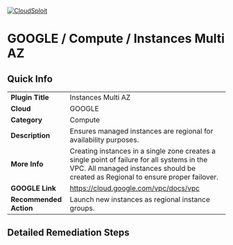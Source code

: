 [![CloudSploit](https://cloudsploit.com/img/logo-new-big-text-100.png "CloudSploit")](https://cloudsploit.com)

# GOOGLE / Compute / Instances Multi AZ

## Quick Info

| | |
|-|-|
| **Plugin Title** | Instances Multi AZ |
| **Cloud** | GOOGLE |
| **Category** | Compute |
| **Description** | Ensures managed instances are regional for availability purposes. |
| **More Info** | Creating instances in a single zone creates a single point of failure for all systems in the VPC. All managed instances should be created as Regional to ensure proper failover. |
| **GOOGLE Link** | https://cloud.google.com/vpc/docs/vpc |
| **Recommended Action** | Launch new instances as regional instance groups. |

## Detailed Remediation Steps



